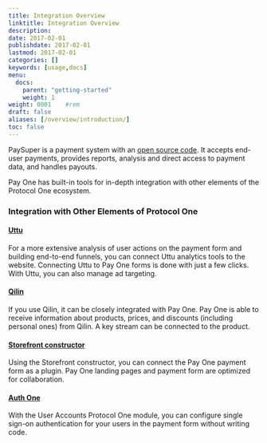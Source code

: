 ```yaml
---
title: Integration Overview
linktitle: Integration Overview
description:
date: 2017-02-01
publishdate: 2017-02-01
lastmod: 2017-02-01
categories: []
keywords: [usage,docs]
menu:
  docs:
    parent: "getting-started"
    weight: 1
weight: 0001	#rem
draft: false
aliases: [/overview/introduction/]
toc: false
---
```


PaySuper is a payment system with an [open source code](https://github.com/paysuper). It accepts end-user payments, provides reports, analysis and direct access to payment data, and handles payouts.

Pay One has built-in tools for in-depth integration with other elements of the Protocol One ecosystem. 

### Integration with Other Elements of Protocol One

#### [Uttu](https://drive.google.com/a/protocol.one/open?id=1DexhXSLhbd3tFXDjP8WV4KqcKnv8PXe8mDgJuMOwVLI) 

For a more extensive analysis of user actions on the payment form and building end-to-end funnels, you can connect Uttu analytics tools to the website. Connecting Uttu to Pay One forms is done with just a few clicks. With Uttu, you can also manage ad targeting. 

#### [Qilin](https://drive.google.com/a/protocol.one/open?id=1DexhXSLhbd3tFXDjP8WV4KqcKnv8PXe8mDgJuMOwVLI)

If you use Qilin, it can be closely integrated with Pay One. Pay One is able to receive information about products, prices, and discounts (including personal ones) from Qilin. A key stream can be connected to the product. 

#### [Storefront constructor](https://docs.google.com/document/d/1SZ3mRkxXHdtksR9vXu5pkqKYnEzkPh2PUqz1TOj94SY/edit)

Using the Storefront constructor, you can connect the Pay One payment form as a plugin. Pay One landing pages and payment form are optimized for collaboration. 

#### [Auth One](https://docs.google.com/document/d/18XPvGjEuPSjFO1S4QJEtylyWUDZoMAbHXYDamHYqK3U/edit?usp=sharing)

With the User Accounts Protocol One module, you can configure single sign-on authentication for your users in the payment form without writing code.